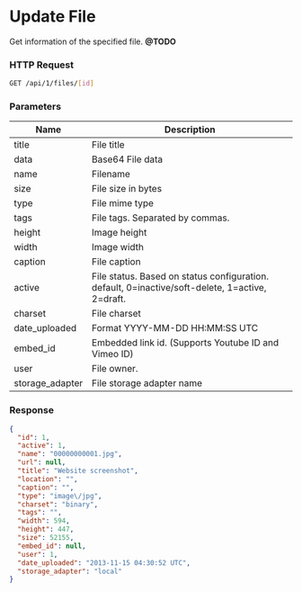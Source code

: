 # Update File

Get information of the specified file. **@TODO**

### HTTP Request

```bash
GET /api/1/files/[id]
```

### Parameters

Name            | Description
--------------- | ------------
title           | File title
data            | Base64 File data
name            | Filename
size            | File size in bytes
type            | File mime type
tags            | File tags. Separated by commas.
height          | Image height
width           | Image width
caption         | File caption
active          | File status. Based on status configuration. default, 0=inactive/soft-delete, 1=active, 2=draft.
charset         | File charset
date_uploaded   | Format YYYY-MM-DD HH:MM:SS UTC
embed_id        | Embedded link id. (Supports Youtube ID and Vimeo ID)
user            | File owner.
storage_adapter | File storage adapter name

### Response

```json
{
  "id": 1,
  "active": 1,
  "name": "00000000001.jpg",
  "url": null,
  "title": "Website screenshot",
  "location": "",
  "caption": "",
  "type": "image\/jpg",
  "charset": "binary",
  "tags": "",
  "width": 594,
  "height": 447,
  "size": 52155,
  "embed_id": null,
  "user": 1,
  "date_uploaded": "2013-11-15 04:30:52 UTC",
  "storage_adapter": "local"
}
```